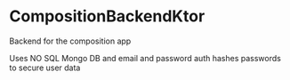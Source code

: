 # CompositionBackendKtor
Backend for the composition app

Uses NO SQL Mongo DB and email and password auth
hashes passwords to secure user data
